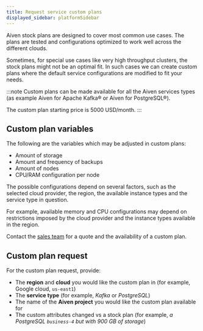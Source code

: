 ```yaml
---
title: Request service custom plans
displayed_sidebar: platformSidebar
---
```


Aiven stock plans are designed to cover most common use cases. The plans are tested and configurations optimized to work well across the different clouds.

Sometimes, for special use cases like very high throughput clusters, the
stock plans might not be an optimal fit. In such cases we can create
custom plans where the default service configurations are modified to fit your needs.

:::note
Custom plans can be made available for all the Aiven services types (as
example Aiven for Apache Kafka® or Aiven for PostgreSQL®).

The custom plan starting price is 5000 USD/month.
:::

## Custom plan variables

The following are the variables which may be adjusted in custom plans:

- Amount of storage
- Amount and frequency of backups
- Amount of nodes
- CPU/RAM configuration per node

The possible configurations depend on several factors, such as the
selected cloud provider, the region, the available instance types and
the service type in question.

For example, available memory and CPU configurations may depend on
restrictions imposed by the cloud provider and the instance types
available in the region.

Contact the [sales team](https://aiven.io/contact) for a quote and the
availability of a custom plan.

## Custom plan request

For the custom plan request, provide:

- The **region** and **cloud** you would like the custom plan in (for example,
  Google cloud, `us-east1`)
- The **service type** (for example, _Kafka_ or _PostgreSQL_)
- The name of the **Aiven project** you would like the custom plan
  available for
- The custom attributes changed vs a stock plan (for example, _a PostgreSQL
  `business-4` but with 900 GB of storage_)

